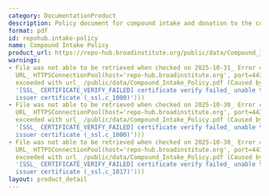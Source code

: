 ```yaml
---
category: DocumentationProduct
description: Policy document for compound intake and donation to the collection
format: pdf
id: repohub.intake-policy
name: Compound Intake Policy
product_url: https://repo-hub.broadinstitute.org/public/data/Compound_Intake_Policy.pdf
warnings:
- File was not able to be retrieved when checked on 2025-10-31_ Error connecting to
  URL_ HTTPSConnectionPool(host='repo-hub.broadinstitute.org', port=443)_ Max retries
  exceeded with url_ /public/data/Compound_Intake_Policy.pdf (Caused by SSLError(SSLCertVerificationError(1,
  '[SSL_ CERTIFICATE_VERIFY_FAILED] certificate verify failed_ unable to get local
  issuer certificate (_ssl.c_1000)')))
- File was not able to be retrieved when checked on 2025-10-30_ Error connecting to
  URL_ HTTPSConnectionPool(host='repo-hub.broadinstitute.org', port=443)_ Max retries
  exceeded with url_ /public/data/Compound_Intake_Policy.pdf (Caused by SSLError(SSLCertVerificationError(1,
  '[SSL_ CERTIFICATE_VERIFY_FAILED] certificate verify failed_ unable to get local
  issuer certificate (_ssl.c_1000)')))
- File was not able to be retrieved when checked on 2025-10-30_ Error connecting to
  URL_ HTTPSConnectionPool(host='repo-hub.broadinstitute.org', port=443)_ Max retries
  exceeded with url_ /public/data/Compound_Intake_Policy.pdf (Caused by SSLError(SSLCertVerificationError(1,
  '[SSL_ CERTIFICATE_VERIFY_FAILED] certificate verify failed_ unable to get local
  issuer certificate (_ssl.c_1017)')))
layout: product_detail
---
```

